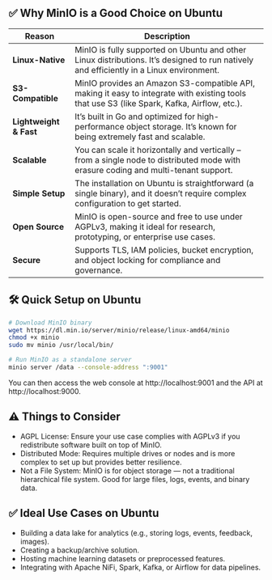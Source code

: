 ## ✅ Why MinIO is a Good Choice on Ubuntu

| Reason                 | Description                                                                                                                                 |
| ---------------------- | ------------------------------------------------------------------------------------------------------------------------------------------- |
| **Linux-Native**       | MinIO is fully supported on Ubuntu and other Linux distributions. It’s designed to run natively and efficiently in a Linux environment.     |
| **S3-Compatible**      | MinIO provides an Amazon S3-compatible API, making it easy to integrate with existing tools that use S3 (like Spark, Kafka, Airflow, etc.). |
| **Lightweight & Fast** | It’s built in Go and optimized for high-performance object storage. It’s known for being extremely fast and scalable.                       |
| **Scalable**           | You can scale it horizontally and vertically – from a single node to distributed mode with erasure coding and multi-tenant support.         |
| **Simple Setup**       | The installation on Ubuntu is straightforward (a single binary), and it doesn’t require complex configuration to get started.               |
| **Open Source**        | MinIO is open-source and free to use under AGPLv3, making it ideal for research, prototyping, or enterprise use cases.                      |
| **Secure**             | Supports TLS, IAM policies, bucket encryption, and object locking for compliance and governance.                                            |


## 🛠️ Quick Setup on Ubuntu

```bash
# Download MinIO binary
wget https://dl.min.io/server/minio/release/linux-amd64/minio
chmod +x minio
sudo mv minio /usr/local/bin/

# Run MinIO as a standalone server
minio server /data --console-address ":9001"
```
You can then access the web console at http://localhost:9001 and the API at http://localhost:9000.

## ⚠️ Things to Consider

- AGPL License: Ensure your use case complies with AGPLv3 if you redistribute software built on top of MinIO.
- Distributed Mode: Requires multiple drives or nodes and is more complex to set up but provides better resilience.
- Not a File System: MinIO is for object storage — not a traditional hierarchical file system. Good for large files, logs, events, and binary data.

## ✅ Ideal Use Cases on Ubuntu

- Building a data lake for analytics (e.g., storing logs, events, feedback, images).
- Creating a backup/archive solution.
- Hosting machine learning datasets or preprocessed features.
- Integrating with Apache NiFi, Spark, Kafka, or Airflow for data pipelines.
